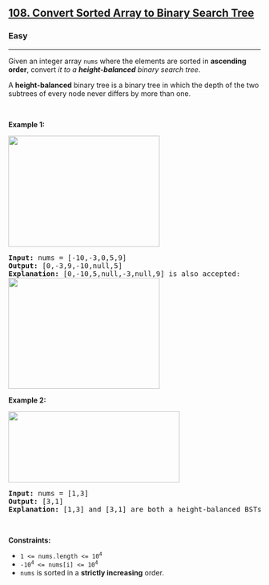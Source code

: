 <h2><a href="https://leetcode.com/problems/convert-sorted-array-to-binary-search-tree/">108. Convert Sorted Array to Binary Search Tree</a></h2><h3>Easy</h3><hr><div style="user-select: auto;"><p style="user-select: auto;">Given an integer array <code style="user-select: auto;">nums</code> where the elements are sorted in <strong style="user-select: auto;">ascending order</strong>, convert <em style="user-select: auto;">it to a <strong style="user-select: auto;">height-balanced</strong> binary search tree</em>.</p>

<p style="user-select: auto;">A <strong style="user-select: auto;">height-balanced</strong> binary tree is a binary tree in which the depth of the two subtrees of every node never differs by more than one.</p>

<p style="user-select: auto;">&nbsp;</p>
<p style="user-select: auto;"><strong style="user-select: auto;">Example 1:</strong></p>
<img alt="" src="https://assets.leetcode.com/uploads/2021/02/18/btree1.jpg" style="width: 302px; height: 222px; user-select: auto;">
<pre style="user-select: auto;"><strong style="user-select: auto;">Input:</strong> nums = [-10,-3,0,5,9]
<strong style="user-select: auto;">Output:</strong> [0,-3,9,-10,null,5]
<strong style="user-select: auto;">Explanation:</strong> [0,-10,5,null,-3,null,9] is also accepted:
<img alt="" src="https://assets.leetcode.com/uploads/2021/02/18/btree2.jpg" style="width: 302px; height: 222px; user-select: auto;">
</pre>

<p style="user-select: auto;"><strong style="user-select: auto;">Example 2:</strong></p>
<img alt="" src="https://assets.leetcode.com/uploads/2021/02/18/btree.jpg" style="width: 342px; height: 142px; user-select: auto;">
<pre style="user-select: auto;"><strong style="user-select: auto;">Input:</strong> nums = [1,3]
<strong style="user-select: auto;">Output:</strong> [3,1]
<strong style="user-select: auto;">Explanation:</strong> [1,3] and [3,1] are both a height-balanced BSTs.
</pre>

<p style="user-select: auto;">&nbsp;</p>
<p style="user-select: auto;"><strong style="user-select: auto;">Constraints:</strong></p>

<ul style="user-select: auto;">
	<li style="user-select: auto;"><code style="user-select: auto;">1 &lt;= nums.length &lt;= 10<sup style="user-select: auto;">4</sup></code></li>
	<li style="user-select: auto;"><code style="user-select: auto;">-10<sup style="user-select: auto;">4</sup> &lt;= nums[i] &lt;= 10<sup style="user-select: auto;">4</sup></code></li>
	<li style="user-select: auto;"><code style="user-select: auto;">nums</code> is sorted in a <strong style="user-select: auto;">strictly increasing</strong> order.</li>
</ul>
</div>